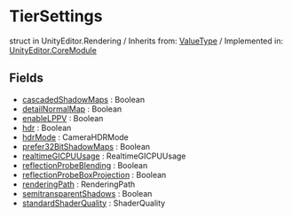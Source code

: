 # TierSettings
struct in UnityEditor.Rendering
 / Inherits from: <a href="https://docs.unity3d.com/6000.0/Documentation/ScriptReference/ValueType.html" target="_blank">ValueType</a> / Implemented in: <a href="https://docs.unity3d.com/6000.0/Documentation/ScriptReference/UnityEditor.CoreModule.html" target="_blank">UnityEditor.CoreModule</a>
## Fields
- <a href="https://docs.unity3d.com/6000.0/Documentation/ScriptReference/TierSettings-cascadedShadowMaps.html" target="_blank">cascadedShadowMaps</a> : Boolean
- <a href="https://docs.unity3d.com/6000.0/Documentation/ScriptReference/TierSettings-detailNormalMap.html" target="_blank">detailNormalMap</a> : Boolean
- <a href="https://docs.unity3d.com/6000.0/Documentation/ScriptReference/TierSettings-enableLPPV.html" target="_blank">enableLPPV</a> : Boolean
- <a href="https://docs.unity3d.com/6000.0/Documentation/ScriptReference/TierSettings-hdr.html" target="_blank">hdr</a> : Boolean
- <a href="https://docs.unity3d.com/6000.0/Documentation/ScriptReference/TierSettings-hdrMode.html" target="_blank">hdrMode</a> : CameraHDRMode
- <a href="https://docs.unity3d.com/6000.0/Documentation/ScriptReference/TierSettings-prefer32BitShadowMaps.html" target="_blank">prefer32BitShadowMaps</a> : Boolean
- <a href="https://docs.unity3d.com/6000.0/Documentation/ScriptReference/TierSettings-realtimeGICPUUsage.html" target="_blank">realtimeGICPUUsage</a> : RealtimeGICPUUsage
- <a href="https://docs.unity3d.com/6000.0/Documentation/ScriptReference/TierSettings-reflectionProbeBlending.html" target="_blank">reflectionProbeBlending</a> : Boolean
- <a href="https://docs.unity3d.com/6000.0/Documentation/ScriptReference/TierSettings-reflectionProbeBoxProjection.html" target="_blank">reflectionProbeBoxProjection</a> : Boolean
- <a href="https://docs.unity3d.com/6000.0/Documentation/ScriptReference/TierSettings-renderingPath.html" target="_blank">renderingPath</a> : RenderingPath
- <a href="https://docs.unity3d.com/6000.0/Documentation/ScriptReference/TierSettings-semitransparentShadows.html" target="_blank">semitransparentShadows</a> : Boolean
- <a href="https://docs.unity3d.com/6000.0/Documentation/ScriptReference/TierSettings-standardShaderQuality.html" target="_blank">standardShaderQuality</a> : ShaderQuality
